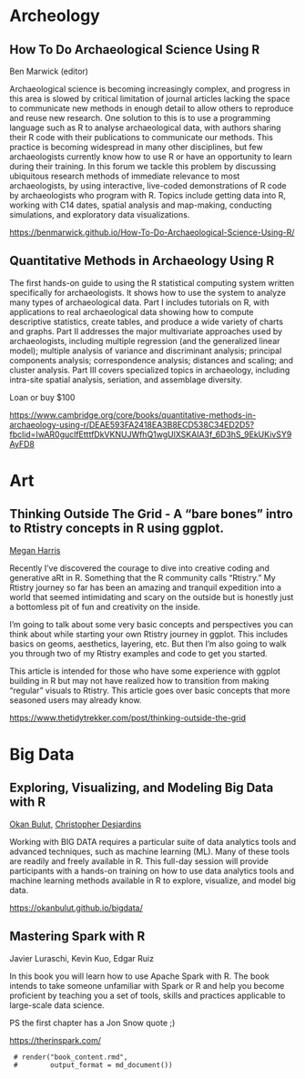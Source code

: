 # Archeology

## How To Do Archaeological Science Using R

Ben Marwick (editor)

Archaeological science is becoming increasingly complex, and progress in
this area is slowed by critical limitation of journal articles lacking
the space to communicate new methods in enough detail to allow others to
reproduce and reuse new research. One solution to this is to use a
programming language such as R to analyse archaeological data, with
authors sharing their R code with their publications to communicate our
methods. This practice is becoming widespread in many other disciplines,
but few archaeologists currently know how to use R or have an
opportunity to learn during their training. In this forum we tackle this
problem by discussing ubiquitous research methods of immediate relevance
to most archaeologists, by using interactive, live-coded demonstrations
of R code by archaeologists who program with R. Topics include getting
data into R, working with C14 dates, spatial analysis and map-making,
conducting simulations, and exploratory data visualizations.

<https://benmarwick.github.io/How-To-Do-Archaeological-Science-Using-R/>

## Quantitative Methods in Archaeology Using R

The first hands-on guide to using the R statistical computing system
written specifically for archaeologists. It shows how to use the system
to analyze many types of archaeological data. Part I includes tutorials
on R, with applications to real archaeological data showing how to
compute descriptive statistics, create tables, and produce a wide
variety of charts and graphs. Part II addresses the major multivariate
approaches used by archaeologists, including multiple regression (and
the generalized linear model); multiple analysis of variance and
discriminant analysis; principal components analysis; correspondence
analysis; distances and scaling; and cluster analysis. Part III covers
specialized topics in archaeology, including intra-site spatial
analysis, seriation, and assemblage diversity.

Loan or buy $100

<https://www.cambridge.org/core/books/quantitative-methods-in-archaeology-using-r/DEAE593FA2418EA3B8ECD538C34ED2D5?fbclid=IwAR0guclfEtttfDkVKNUJWfhQ1wgUlXSKAIA3f_6D3hS_9EkUKivSY9AyFD8>

# Art

## Thinking Outside The Grid - A “bare bones” intro to Rtistry concepts in R using ggplot.

[Megan Harris](https://twitter.com/meghansharris)

Recently I’ve discovered the courage to dive into creative coding and
generative aRt in R. Something that the R community calls “Rtistry.” My
Rtistry journey so far has been an amazing and tranquil expedition into
a world that seemed intimidating and scary on the outside but is
honestly just a bottomless pit of fun and creativity on the inside.

I’m going to talk about some very basic concepts and perspectives you
can think about while starting your own Rtistry journey in ggplot. This
includes basics on geoms, aesthetics, layering, etc. But then I’m also
going to walk you through two of my Rtistry examples and code to get you
started.

This article is intended for those who have some experience with ggplot
building in R but may not have realized how to transition from making
“regular” visuals to Rtistry. This article goes over basic concepts that
more seasoned users may already know.

<https://www.thetidytrekker.com/post/thinking-outside-the-grid>

# Big Data

## Exploring, Visualizing, and Modeling Big Data with R

[Okan Bulut](https://twitter.com/drokanbulut), [Christopher
Desjardins](https://github.com/cddesja)

Working with BIG DATA requires a particular suite of data analytics
tools and advanced techniques, such as machine learning (ML). Many of
these tools are readily and freely available in R. This full-day session
will provide participants with a hands-on training on how to use data
analytics tools and machine learning methods available in R to explore,
visualize, and model big data.

<https://okanbulut.github.io/bigdata/>

## Mastering Spark with R

Javier Luraschi, Kevin Kuo, Edgar Ruiz

In this book you will learn how to use Apache Spark with R. The book
intends to take someone unfamiliar with Spark or R and help you become
proficient by teaching you a set of tools, skills and practices
applicable to large-scale data science.

PS the first chapter has a Jon Snow quote ;)

<https://therinspark.com/>

     # render("book_content.rmd",
     #        output_format = md_document())
